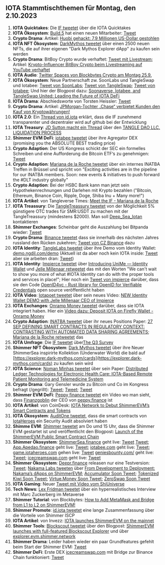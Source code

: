 ## IOTA Stammtischthemen für Montag, den 2.10.2023

1. **IOTA Quicktakes**: Die [IF tweetet]() über die IOTA Quicktakes
2. **IOTA Ökosystem**: [Build.5](https://twitter.com/build5tech) hat einen neuen Mitarbeiter: [Tweet](https://x.com/build5tech/status/1706549594677731775?s=20)
3. **Crypto Drama**: Artikel: [Huobi gehackt: 7,9 Millionen US-Dollar gestohlen](https://www.btc-echo.de/schlagzeilen/huobi-gehackt-79-millionen-us-dollar-gestohlen-171945/)
4. **IOTA NFT Ökosystem**: [DarkMythos tweetet](https://x.com/DarkMythosIOTA/status/1706546613764632638?s=20) über einen 2500 neuen NFTs, die auf ihrer eigenen "Dark Mythos Explorer dApp" zu kaufen sein werden
5. **Crypto Drama**: BitBoy Crypto wurde verhaftet: [Tweet mit Livestream](https://x.com/iamramekin/status/1706504068737139060?s=20); Artikel: [Krypto-Influencer BitBoy Crypto beim Livestreaming auf YouTube verhaftet](https://de.cryptonews.com/news/krypto-influencer-bitboy-crypto-beim-livestreaming-auf-youtube-verhaftet.htm)
6. **IOTA Audio**: [Twitter Spaces von Blockbytes Crypto am Montag 25.9.](https://x.com/blockbytescom/status/1706310521039753330?s=20)
7. **IOTA Ökosystem**: Neue Partnerschaft zw. SoonLabs und TangleSwap und Iotabee: [Tweet von SoonLabs](https://x.com/soon_labs/status/1706572195697406134?s=20); [Tweet von TangleSwap](https://x.com/TangleSwap/status/1706574114213810664?s=20); [Tweet von Iotabee](https://x.com/iotabee/status/1706577548669321252?s=20); Und hier der Blogpost dazu: [Soonaverse, Iotabee, and TangleSwap United: Leading the Future of IOTA DeFi](https://soonlabs.medium.com/soonaverse-tangleswap-future-of-defi-d9c86fcb36b7)
8. **IOTA Drama**: Abschiedsworte von Torsten Heissler: [Tweet](https://x.com/theissler/status/1706596293332680743?s=20)
9. **Crypto Drama**: Artikel: [JPMorgan-Tochter „Chase“ verbietet Kunden den Kauf von Kryptowährungen!](https://www.blocktrainer.de/chase-verbietet-kunden-den-kauf-von-krypto/)
10. **IOTA 2.0**: Ein [Thread von id.iota](https://x.com/id_iota/status/1706685221024977290?s=20) erklärt, dass die IF zunehmend transparenter und dezentraler wird auf github bei der Entwicklung 
11. **IOTA Treasury**: [JD Sutton macht ein Thread](https://x.com/Deep_Sea_Iotan/status/1706740360050000325?s=20) über den [TANGLE DAO LLC. LIQUIDATION PROCESS](https://hackmd.io/@turIC_28RG6k6PG4qdRL8A/SkQkC9ldh)
12. **Shimmer EVM DeFi**: [iotabee tweetet](https://x.com/iotabee/status/1706933530066866305?s=20) über ihre Agregator DEX (promising you the ABSOLUTE BEST trading price)
13. **Crypto Adaption**: Der US Kongress schickt der SEC ein formelles Schreiben und eine Aufforderung die Bitcoin ETF‘s zu genehmigen: [Tweet](https://x.com/hoss_crypto/status/1706786793536819683?s=20)
14. **Crypto Adaption**: [Mariana de la Roche tweetet](https://x.com/Marianadlrw/status/1706770607315325089?s=20) über ein internes INATBA Treffen in Brüssel und spricht von "Exciting activities are in the pipeline for our INATBA members. Soon: new events & initiatives to push forward the #DLT industry globally"
15. **Crypto Adaption**: Bei der HSBC Bank kann man jetzt sein Hypothekenrechnungen und Darlehen mit Krypto bezahlen ("Bitcoin, Ethereum, Binance Coin, Ripple, Doge, Shiba Inu + Many more!")
16. **IOTA Artikel**: von Tangleverse Times: [Meet the IF - Mariana de la Roche](https://www.times.tangleverse.io/meet-the-if-mariana-de-la-roche/)
17. **IOTA Treassury**: Die [TangleTreassury tweetet](https://x.com/TangleTreasury/status/1706703264916676869?s=20) von der Möglichkeit 5% günstigere OTC trades für SMR:USDT zu machen mit der TangleTreassury (mindestens $2000). Man soll [Deep_Sea_Iotan](https://twitter.com/Deep_Sea_Iotan) kontaktieren
18. **Shimmer Exchanges**: Scheinbar geht die Auszahlung bei Bitpanda wieder: [Tweet](https://x.com/cbe78/status/1706996006078865783?s=20)
19. **Crypto Drama**: [Binance tweetet](https://x.com/binance/status/1706944096688885895?s=20) dass sie innerhalb des nächsten Jahres russland den Rücken zukehren; [Tweet von CZ Binance](https://x.com/cz_binance/status/1706948603233611858?s=20) dazu
20. **IOTA Identity**: [TangleLabs tweetet](https://x.com/Tangle_Labs/status/1707001069736268080?s=20) über ihre Demo vom Identity Wallet: [demo.ngdil.com/demo](https://demo.ngdil.com/demo) (Aktuell ist da aber noch kein IOTA inside: [Tweet](https://x.com/Vrom14286662/status/1707007934406840729?s=20) aber sie arbeiten dran: [Tweet](https://x.com/Tangle_Labs/status/1707017729398464710?s=20))
21. **IOTA Identity**: [Impierce tweetet](https://x.com/ImpierceTech/status/1707002154500714501?s=20) über [Introducing UniMe — Identity Wallet](https://medium.com/@jelle.millenaar/introducing-unime-identity-wallet-720bd8b9233b) und [Jelle Millenaar retweetet](https://x.com/JelleFm/status/1707003509986460140?s=20) das mit den Worten "We can't wait to show you more of what #IOTA Identity can do with the proper tools and services in place!"; Hier noch ein [Tweet von impierce](https://x.com/ImpierceTech/status/1707305179714867494?s=20) darüber, dass sie den Code [OpenID4vc - Rust library for OpenID for Verifiable Credentials](https://github.com/impierce/openid4vc) open source veröffentlicht haben
22. **IOTA Video**: [Iotapoet tweetet](https://x.com/IotaPoet/status/1707009960255639621?s=20) über sein neues Video: [NEW Identity Wallet DEMO with Jelle Millenaar CEO of Impierce](https://youtu.be/LVrLqNkrutE)
23. **IOTA Exchanges**: [Onramp Money tweetet](https://x.com/onrampmoney/status/1707009463893606720?s=20) darüber, dass sie IOTA integriert haben. Hier ein [Video dazu: Deposit IOTA on Firefly Wallet - Onramp Money](https://www.youtube.com/watch?v=QALnCOam40A)
24. **Crypto Adaption**: [INATBA tweetet](https://x.com/INATBA_org/status/1707006066465116239?s=20) über ihr neues Positions Paper: [27 SEP DEFINING SMART CONTRACTS IN REGULATORY CONTEXT: CONTRASTING WITH AUTOMATED DATA SHARING AGREEMENTS](https://inatba.org/non-classe/defining-smart-contracts-in-regulatory-context-contrasting-with-automated-data-sharing-agreements/); [Mariana de la Roche retweetet](https://x.com/Marianadlrw/status/1707018267607404666?s=20) das
25. **IOTA Umfrage**: Die [IF tweetet](https://x.com/iota/status/1707017244079751671?s=20) über[The Q3 Survey](https://tally.so/r/wzN4Nq)
26. **Shimmer NFT Ökosystem**: [Dark Mythos tweetet](https://x.com/DarkMythosIOTA/status/1707090759596347750?s=20) über ihre Neuer ShimmerSea inspirirte Kollektion (Underwater World) die bald auf [https://explorer.dark-mythos.com/cards](https://explorer.dark-mythos.com/cards) zu kaufen sein wird
27. **IOTA Science**: [Noman Minhas tweetet](https://x.com/malicious_dll/status/1706979721731506572?s=20) über sein Paper: [Distributed Ledger Technologies for Electronic Health Care: IOTA-Based Remote Patient Monitoring and Telemedicine System](https://www.computer.org/csdl/magazine/co/2023/10/10255134/1QzyoHzZs6Q)
28. **Crypto Drama**: Gary Gensler wurde zu Bitcoin und Co im Kongress befragt (/gegrillt): [Tweet](https://x.com/FurkanCCTV/status/1707044560692449754?s=20); [Tweet](https://x.com/WatcherGuru/status/1707071783570952703?s=20); [Tweet](https://x.com/WatcherGuru/status/1707082244135833919?s=20)
29. **Shimmer EVM DeFi**: [Peppy finance tweetet](https://x.com/Peppy_finance/status/1707289739634548953?s=20) ein Video wo man sieht, dass [Finanzgoblin](https://twitter.com/finanzgoblin) der CEO von [peppy.finance](https://www.peppy.finance/) ist
30. **IOTA Artikel**: von CoinDesk: [IOTA Network to Debut ShimmerEVM’s Smart Contracts and Tokens](https://www.coindesk.com/tech/2023/09/28/iota-network-to-debut-shimmerevms-smart-contracts-and-tokens/)
31. **IOTA Ökosystem**: [AuditOne tweetet](https://x.com/auditone_team/status/1707372926536729078?s=20), dass die smart contracts von [IotaHeroes](https://twitter.com/IotaHeroes) ein Security Audit absolviert haben
32. **Shimme EVM**: [Shimmer tweetet](https://x.com/shimmernet/status/1707379638865977407?s=20) am Do umd 15 Uhr, dass die Shimmer EVM gestartet ist und veröffentlicht den Blogpost: [Launch of the ShimmerEVM Public Smart Contract Chain](https://blog.shimmer.network/shimmerevm-chain-launch/)
33. **Shimmer Ökosystem**: [ShimmerSea.finance](https://shimmersea.finance/) geht live: [Tweet](https://x.com/ShimmerSeaDEX/status/1707381241035542930?s=20) [Tweet](https://x.com/dr_tangle/status/1707382949199437862?s=20); [App.Apedao.finance](https://app.apedao.finance/) geht live: [Tweet](https://x.com/iotapes/status/1707383191302992335?s=20); [iotabee.com](https://iotabee.com/) geht live: [Tweet](https://x.com/iotabee/status/1707390185409819103?s=20); [game.iotaheroes.com](https://game.iotaheroes.com/) gehen live: [Tweet](https://x.com/IotaHeroes/status/1707380124151099504?s=20) [geniesbounty.com/](https://www.geniesbounty.com/) geht live: [Tweet](https://x.com/Genies_Bounty/status/1707387701702312200?s=20); [icecreamswap.com](https://icecreamswap.com/?chainId=1116) geht live: [Tweet](https://x.com/icecream_swap/status/1707396537246953644?s=20)
34. **Shimmer Ökosystem**: [Deepr.finance](https://deepr.finance/) releasen nur eine Testversion: [Tweet](https://x.com/DeeprFinance/status/1707391695849980090?s=20); [Nakama Labs tweeten](https://x.com/Nakama_Labs/status/1707387182824960383?s=20) über [From Development to Deployment: Nakama’s dApps on ShimmerEVM](https://medium.com/@NakamaLabs/from-development-to-deployment-nakamas-dapps-on-shimmerevm-376e6025da3f); [Accumulator Soon Tweet](https://x.com/ACCU_DeFi/status/1707389834535264361?s=20); [Tokenized Kiwi Soon Tweet](https://x.com/tokenizedkiwi/status/1707386802049262061?s=20); [Virtue.Money Soon Tweet](https://x.com/Virtue_Money/status/1707392614360641712?s=20); [ZeroSwap Soon Tweet](https://x.com/ZeroSwapNFT/status/1707397913570070811?s=20)
35. **IOTA Gaming**: Neuer [Tweet mit Video vom ShiUniverse](https://x.com/Shiuniverse/status/1707452316276711633?s=20)
36. **Tech News**: [Lex Fridman tweetet](https://x.com/lexfridman/status/1707453830344868204?s=20) über ein hyperrealistisches Interview mit Marc Zuckerberg im Metaverse
37. **Shimmer Tutorial**: von Blockbytes: [How to Add MetaMask and Bridge from L1 to L2 on ShimmerEVM!](https://www.youtube.com/watch?v=plKoaCH-Dq4)
38. **Shimmer Promote**: [id.iota tweetet](https://x.com/id_iota/status/1707464532786889048?s=20) eine lange Zusammenfassung über die Vorteile von Shimmer ISCP
39. **IOTA Artikel**: von Invezz: [IOTA launches ShimmerEVM on the mainnet](https://invezz.com/news/2023/09/28/iota-launches-shimmerevm-on-the-mainnet/)
40. **Shimmer Tools**: [Blockscout tweetet](https://x.com/blockscoutcom/status/1707425140089221389?s=20) über den Blogpost: [ShimmerEVM launches with full-featured Blockscout Explorer](https://www.blog.blockscout.com/shimmer-evm-launches-with-blockscout/) und über [explorer.evm.shimmer.network](https://explorer.evm.shimmer.network/)
41. **Shimmer Drama**: Leider haben wieder ein paar Grundfeatures gefehlt beim Start der Shimmer EVM: [Tweet](https://x.com/Vrom14286662/status/1707474763063427315?s=20)
42. **Shimmer DeFi**: Erste DEX [icecreamswap.com](https://icecreamswap.com/) mit Bridge zur Binance Chain funktioniert: [Tweet](https://x.com/Vrom14286662/status/1707508299623432640?s=20) 
